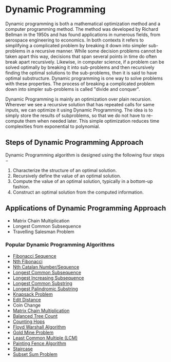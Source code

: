 # Dynamic Programming

Dynamic programming is both a mathematical optimization method and a computer programming method. The method was developed by Richard Bellman in the 1950s and has found applications in numerous fields, from aerospace engineering to economics. In both contexts it refers to simplifying a complicated problem by breaking it down into simpler sub-problems in a recursive manner. While some decision problems cannot be taken apart this way, decisions that span several points in time do often break apart recursively. Likewise, in computer science, if a problem can be solved optimally by breaking it into sub-problems and then recursively finding the optimal solutions to the sub-problems, then it is said to have optimal substructure. Dynamic programming is one way to solve problems with these properties. The process of breaking a complicated problem down into simpler sub-problems is called "divide and conquer".

Dynamic Programming is mainly an optimization over plain recursion. Wherever we see a recursive solution that has repeated calls for same inputs, we can optimize it using Dynamic Programming. The idea is to simply store the results of subproblems, so that we do not have to re-compute them when needed later. This simple optimization reduces time complexities from exponential to polynomial.


## Steps of Dynamic Programming Approach
Dynamic Programming algorithm is designed using the following four steps −

1. Characterize the structure of an optimal solution.
2. Recursively define the value of an optimal solution.
3. Compute the value of an optimal solution, typically in a bottom-up fashion.
4. Construct an optimal solution from the computed information.


## Applications of Dynamic Programming Approach
- Matrix Chain Multiplication
- Longest Common Subsequence
- Travelling Salesman Problem


### Popular Dynamic Programming Algorithms
* [Fibonacci Sequence](Fibonacci%20Sequence/README.md)
* [Nth Fibonacci](Nth%20Fibonnaci/README.md)
* [Nth Catalan Number/Sequence](Nth%20Catalan%20Number/README.md)
* [Longest Common Subsequence](Longest%20Common%20Subsequence/README.md)
* [Longest Increasing Subsequence](Longest%20Increasing%20Subsequence/README.md)
* [Longest Common Substring](Longest%20Common%20Substring/readme.md)
* [Longest Palindromic Substring](Longest%20Palindromic%20Substring/README.md)
* [Knapsack Problem](Knapsack%20Problem/README.md)
* [Edit Distance](Edit%20Distance/README.md)
* Coin Change
* [Matrix Chain Multiplication](Matrix%20Chain%20Multiplication/README.md)
* [Balanced Tree Count](Count%20Balanced%20Binary%20Trees%20of%20Height%20h/readme.md)
* [Counting Hops](Count%20Number%20Of%20Hops/README.md)
* [Floyd Warshall Algorithm](Floyd%20Warshall%20Algorithm/readme.md)
* [Gold Mine Problem](Gold%20Mine%20Problem/README.md)
* [Least Common Multiple (LCM)](LCM/LCM.md)
* [Painting Fence Algorithm](Painting%20Fence%20Algorithm/readme.md)
* [Staircase](Staircase/README.md)
* [Subset Sum Problem](Subset%20Sum%20Problem/readme.md)